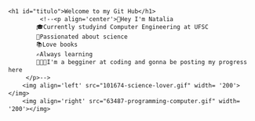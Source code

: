 
<html lang="en">
    <head>
        <meta charset="UTF-8">
        <meta http-equiv="X-UA-Compatible" content="IE=edge">
        <meta name="viewport" content="width=device-width, initial-scale=1.0">
        <link rel="stylesheet" href="css.css" />
        <link rel="preconnect" href="https://fonts.googleapis.com">
        <link rel="preconnect" href="https://fonts.gstatic.com" crossorigin>
        <link href="https://fonts.googleapis.com/css2?family=Roboto:ital,wght@1,900&display=swap" rel="stylesheet">
        <link rel="preconnect" href="https://fonts.googleapis.com">
        <link rel="preconnect" href="https://fonts.gstatic.com" crossorigin>
        <link href="https://fonts.googleapis.com/css2?family=Montserrat:wght@100&family=Quicksand:wght@300&display=swap" rel="stylesheet">
    </head>

<body>

    
    <h1 id="titulo">Welcome to my Git Hub</h1>
             <!--<p align='center'>👋Hey I'm Natalia
            🎓Currently studyind Computer Engineering at UFSC
            🔭Passionated about science
            📚Love books
            ✍️Always learning
            👩🏼‍💻I'm a begginer at coding and gonna be posting my progress here
         </p>-->   
        <img align='left' src="101674-science-lover.gif" width= '200'></img>
        <img align='right' src="63487-programming-computer.gif" width= '200'></img>
       



</body>

